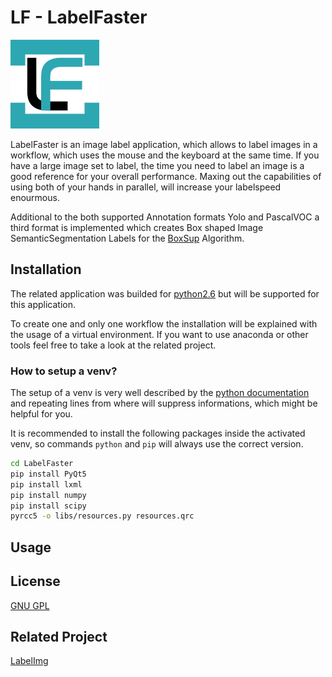 # LF - LabelFaster

![alt text][logo]

LabelFaster is an image label application, which allows to label images in a workflow, which uses the mouse and the keyboard at the same time. If you have a large image set to label, the time you need to label an image is a good reference for your overall performance. Maxing out the capabilities of using both of your hands in parallel, will increase your labelspeed enourmous.

Additional to the both supported Annotation formats Yolo and PascalVOC a third format is implemented which creates Box shaped Image SemanticSegmentation Labels for the [BoxSup](https://arxiv.org/abs/1503.01640) Algorithm.

## Installation

The related application was builded for [python2.6](https://www.python.org/downloads/release/python-269/) but will be supported for this application.

To create one and only one workflow the installation will be explained with the usage of a  virtual environment. If you want to use anaconda or other tools feel free to take a look at the related project.

### How to setup a venv?

The setup of a venv is very well described by the [python documentation](https://docs.python.org/3/tutorial/venv.html) and repeating lines from where will suppress informations, which might be helpful for you. 

It is recommended to install the following packages inside the activated venv, so commands ```python``` and ```pip``` will always use the correct version.

```bash
cd LabelFaster
pip install PyQt5
pip install lxml
pip install numpy
pip install scipy
pyrcc5 -o libs/resources.py resources.qrc
```

## Usage

## License

[GNU GPL](https://github.com/MaKaNu/ROISA-Region_of_Interest_Selector_Automat/blob/master/LICENSE)

## Related Project

[LabelImg](https://github.com/tzutalin/labelImg])

[logo]: https://raw.githubusercontent.com/MaKaNu/LabelFaster/master/resources/icons/Logo4_bg.png "Logo of LabelFaster App."
